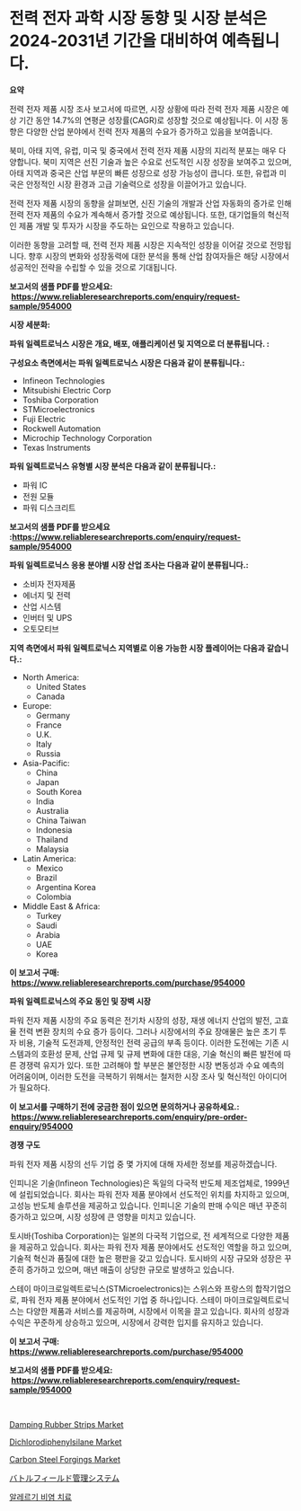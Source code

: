 <p><h1>전력 전자 과학 시장 동향 및 시장 분석은 2024-2031년 기간을 대비하여 예측됩니다.</h1></p><p><strong>요약</strong></p>
<p><p>전력 전자 제품 시장 조사 보고서에 따르면, 시장 상황에 따라 전력 전자 제품 시장은 예상 기간 동안 14.7%의 연평균 성장률(CAGR)로 성장할 것으로 예상됩니다. 이 시장 동향은 다양한 산업 분야에서 전력 전자 제품의 수요가 증가하고 있음을 보여줍니다.</p><p>북미, 아태 지역, 유럽, 미국 및 중국에서 전력 전자 제품 시장의 지리적 분포는 매우 다양합니다. 북미 지역은 선진 기술과 높은 수요로 선도적인 시장 성장을 보여주고 있으며, 아태 지역과 중국은 산업 부문의 빠른 성장으로 성장 가능성이 큽니다. 또한, 유럽과 미국은 안정적인 시장 환경과 고급 기술력으로 성장을 이끌어가고 있습니다.</p><p>전력 전자 제품 시장의 동향을 살펴보면, 신진 기술의 개발과 산업 자동화의 증가로 인해 전력 전자 제품의 수요가 계속해서 증가할 것으로 예상됩니다. 또한, 대기업들의 혁신적인 제품 개발 및 투자가 시장을 주도하는 요인으로 작용하고 있습니다.</p><p>이러한 동향을 고려할 때, 전력 전자 제품 시장은 지속적인 성장을 이어갈 것으로 전망됩니다. 향후 시장의 변화와 성장동력에 대한 분석을 통해 산업 참여자들은 해당 시장에서 성공적인 전략을 수립할 수 있을 것으로 기대됩니다.</p></p>
<p><strong>보고서의 샘플 PDF를 받으세요: &nbsp;<a href="https://www.reliableresearchreports.com/enquiry/request-sample/954000">https://www.reliableresearchreports.com/enquiry/request-sample/954000</a></strong></p>
<p><strong>시장 세분화:</strong></p>
<p><strong> 파워 일렉트로닉스 시장은 개요, 배포, 애플리케이션 및 지역으로 더 분류됩니다. :</strong></p>
<p><strong>구성요소 측면에서는 파워 일렉트로닉스 시장은 다음과 같이 분류됩니다.:</strong></p>
<p><ul><li>Infineon Technologies</li><li>Mitsubishi Electric Corp</li><li>Toshiba Corporation</li><li>STMicroelectronics</li><li>Fuji Electric</li><li>Rockwell Automation</li><li>Microchip Technology Corporation</li><li>Texas Instruments</li></ul></p>
<p><strong> 파워 일렉트로닉스 유형별 시장 분석은 다음과 같이 분류됩니다.:</strong></p>
<p><ul><li>파워 IC</li><li>전원 모듈</li><li>파워 디스크리트</li></ul></p>
<p><strong>보고서의 샘플 PDF를 받으세요 :<a href="https://www.reliableresearchreports.com/enquiry/request-sample/954000">https://www.reliableresearchreports.com/enquiry/request-sample/954000</a></strong></p>
<p><strong> 파워 일렉트로닉스 응용 분야별 시장 산업 조사는 다음과 같이 분류됩니다.:</strong></p>
<p><ul><li>소비자 전자제품</li><li>에너지 및 전력</li><li>산업 시스템</li><li>인버터 및 UPS</li><li>오토모티브</li></ul></p>
<p><strong>지역 측면에서 파워 일렉트로닉스 지역별로 이용 가능한 시장 플레이어는 다음과 같습니다.:</strong></p>
<p><ul>
    <li>
        North America:
        <ul>
            <li>United States</li>
            <li>Canada</li>
        </ul>
    </li>
    <li>
        Europe:
        <ul>
            <li>Germany</li>
            <li>France</li>
            <li>U.K.</li>
            <li>Italy</li>
            <li>Russia</li>
        </ul>
    </li>
    <li>
        Asia-Pacific:
        <ul>
            <li>China</li>
            <li>Japan</li>
            <li>South Korea</li>
            <li>India</li>
            <li>Australia</li>
            <li>China Taiwan</li>
            <li>Indonesia</li>
            <li>Thailand</li>
            <li>Malaysia</li>
        </ul>
    </li>
    <li>
        Latin America:
        <ul>
            <li>Mexico</li>
            <li>Brazil</li>
            <li>Argentina Korea</li>
            <li>Colombia</li>
        </ul>
    </li>
    <li>
        Middle East & Africa:
        <ul>
            <li>Turkey</li>
            <li>Saudi</li>
            <li>Arabia</li>
            <li>UAE</li>
            <li>Korea</li>
        </ul>
    </li>
    </ul></p>
<p><strong>이 보고서 구매: &nbsp;<a href="https://www.reliableresearchreports.com/purchase/954000">https://www.reliableresearchreports.com/purchase/954000</a></strong></p>
<p><strong>파워 일렉트로닉스의 주요 동인 및 장벽 시장</strong></p>
<p><p>파워 전자 제품 시장의 주요 동력은 전기차 시장의 성장, 재생 에너지 산업의 발전, 고효율 전력 변환 장치의 수요 증가 등이다. 그러나 시장에서의 주요 장애물은 높은 초기 투자 비용, 기술적 도전과제, 안정적인 전력 공급의 부족 등이다. 이러한 도전에는 기존 시스템과의 호환성 문제, 산업 규제 및 규제 변화에 대한 대응, 기술 혁신의 빠른 발전에 따른 경쟁력 유지가 있다. 또한 고려해야 할 부분은 불안정한 시장 변동성과 수요 예측의 어려움이며, 이러한 도전을 극복하기 위해서는 철저한 시장 조사 및 혁신적인 아이디어가 필요하다.</p></p>
<p><strong>이 보고서를 구매하기 전에 궁금한 점이 있으면 문의하거나 공유하세요.: &nbsp;<a href="https://www.reliableresearchreports.com/enquiry/pre-order-enquiry/954000">https://www.reliableresearchreports.com/enquiry/pre-order-enquiry/954000</a></strong></p>
<p><strong>경쟁 구도</strong></p>
<p><p>파워 전자 제품 시장의 선두 기업 중 몇 가지에 대해 자세한 정보를 제공하겠습니다.</p><p>인피니온 기술(Infineon Technologies)은 독일의 다국적 반도체 제조업체로, 1999년에 설립되었습니다. 회사는 파워 전자 제품 분야에서 선도적인 위치를 차지하고 있으며, 고성능 반도체 솔루션을 제공하고 있습니다. 인피니온 기술의 판매 수익은 매년 꾸준히 증가하고 있으며, 시장 성장에 큰 영향을 미치고 있습니다.</p><p>토시바(Toshiba Corporation)는 일본의 다국적 기업으로, 전 세계적으로 다양한 제품을 제공하고 있습니다. 회사는 파워 전자 제품 분야에서도 선도적인 역할을 하고 있으며, 기술적 혁신과 품질에 대한 높은 평판을 갖고 있습니다. 토시바의 시장 규모와 성장은 꾸준히 증가하고 있으며, 매년 매출이 상당한 규모로 발생하고 있습니다.</p><p>스테이 마이크로일렉트로닉스(STMicroelectronics)는 스위스와 프랑스의 합작기업으로, 파워 전자 제품 분야에서 선도적인 기업 중 하나입니다. 스테이 마이크로일렉트로닉스는 다양한 제품과 서비스를 제공하며, 시장에서 이목을 끌고 있습니다. 회사의 성장과 수익은 꾸준하게 상승하고 있으며, 시장에서 강력한 입지를 유지하고 있습니다.</p></p>
<p><strong>이 보고서 구매: &nbsp; <a href="https://www.reliableresearchreports.com/purchase/954000">https://www.reliableresearchreports.com/purchase/954000</a></strong></p>
<p><strong>보고서의 샘플 PDF를 받으세요: &nbsp;<a href="https://www.reliableresearchreports.com/enquiry/request-sample/954000">https://www.reliableresearchreports.com/enquiry/request-sample/954000</a></strong><strong></strong></p>
<p>&nbsp;</p>
<p><p><a href="https://issuu.com/reportprime-2/docs/damping-rubber-strips-market-size-2030.pptx">Damping Rubber Strips Market</a></p><p><a href="https://issuu.com/reportprime-2/docs/dichlorodiphenylsilane-market-size-2030.pptx">Dichlorodiphenylsilane Market</a></p><p><a href="https://view.publitas.com/reportprime-1/carbon-steel-forgings-market-analysis-and-market-size-global-industry-overview-market-segmentation-and-forecast-2024-to-2031/">Carbon Steel Forgings Market</a></p><p><a href="https://github.com/jkjreqjscoxx7/Market-Research-Report-List-1/blob/main/8923804185087.md">バトルフィールド管理システム</a></p><p><a href="https://github.com/nuekbpymrrz5/Market-Research-Report-List-1/blob/main/8808309185021.md">알레르기 비염 치료</a></p></p>